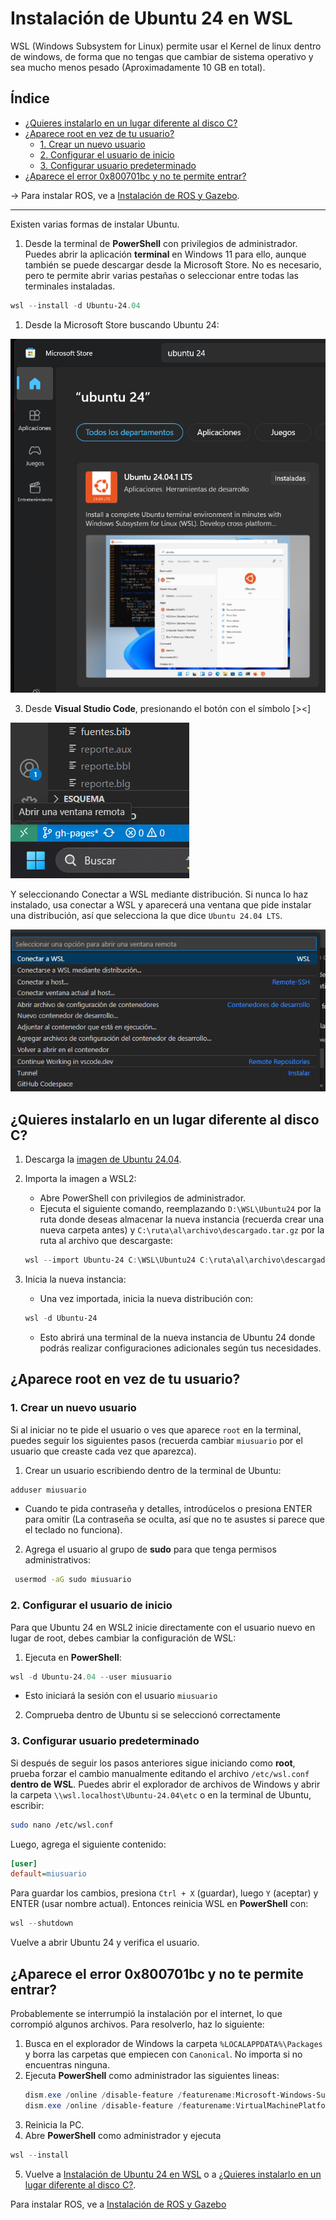 <h1>Instalación de Ubuntu 24 en WSL</h1>

WSL (Windows Subsystem for Linux) permite usar el Kernel de linux dentro de windows, de forma que no tengas que cambiar de sistema operativo y sea mucho menos pesado (Aproximadamente 10 GB en total). 

<h2>Índice</h2>

- [¿Quieres instalarlo en un lugar diferente al disco C?](#quieres-instalarlo-en-un-lugar-diferente-al-disco-c)
- [¿Aparece root en vez de tu usuario?](#aparece-root-en-vez-de-tu-usuario)
  - [1. Crear un nuevo usuario](#1-crear-un-nuevo-usuario)
  - [2. Configurar el usuario de inicio](#2-configurar-el-usuario-de-inicio)
  - [3. Configurar usuario predeterminado](#3-configurar-usuario-predeterminado)
- [¿Aparece el error 0x800701bc y no te permite entrar?](#aparece-el-error-0x800701bc-y-no-te-permite-entrar)

-> Para instalar ROS, ve a [Instalación de ROS y Gazebo](Instalacion-Ros.md).
___

Existen varias formas de instalar Ubuntu. 
1. Desde la terminal de **PowerShell** con privilegios de administrador. Puedes abrir la aplicación **terminal** en Windows 11 para ello, aunque también se puede descargar desde la Microsoft Store. No es necesario, pero te permite abrir varias pestañas o seleccionar entre todas las terminales instaladas.
```powershell
wsl --install -d Ubuntu-24.04
```
1. Desde la Microsoft Store buscando Ubuntu 24:
   
![Microsoft Store](assets/Microsoft_Store.png)

3. Desde **Visual Studio Code**, presionando el botón con el símbolo [><]

![Conexión remota](assets/Conexion_remota.png)

Y seleccionando Conectar a WSL mediante distribución. Si nunca lo haz instalado, usa conectar a WSL y aparecerá una ventana que pide instalar una distribución, así que selecciona la que dice `Ubuntu 24.04 LTS`.

![Conectar a WSL](assets/WSL_VSCode.png)

## ¿Quieres instalarlo en un lugar diferente al disco C?
1. Descarga la [imagen de Ubuntu 24.04](https://cloud-images.ubuntu.com/wsl/releases/24.04/current/ubuntu-noble-wsl-amd64-24.04lts.rootfs.tar.gz).
2. Importa la imagen a WSL2:
   * Abre PowerShell con privilegios de administrador.
   * Ejecuta el siguiente comando, reemplazando `D:\WSL\Ubuntu24` por la ruta donde deseas almacenar la nueva instancia (recuerda crear una nueva carpeta antes) y `C:\ruta\al\archivo\descargado.tar.gz` por la ruta al archivo que descargaste:
    ```powershell
    wsl --import Ubuntu-24 C:\WSL\Ubuntu24 C:\ruta\al\archivo\descargado.tar.gz --version 2
    ```
3. Inicia la nueva instancia:
   * Una vez importada, inicia la nueva distribución con:

    ```powershell
    wsl -d Ubuntu-24
    ```
   * Esto abrirá una terminal de la nueva instancia de Ubuntu 24 donde podrás realizar configuraciones adicionales según tus necesidades.
## ¿Aparece root en vez de tu usuario?

### 1. Crear un nuevo usuario

Si al iniciar no te pide el usuario o ves que aparece `root` en la terminal, puedes seguir los siguientes pasos (recuerda cambiar `miusuario` por el usuario que creaste cada vez que aparezca).
1.  Crear un usuario escribiendo dentro de la terminal de Ubuntu:
```bash
adduser miusuario
```
* Cuando te pida contraseña y detalles, introdúcelos o presiona ENTER para omitir (La contraseña se oculta, así que no te asustes si parece que el teclado no funciona).

2. Agrega el usuario al grupo de **sudo** para que tenga permisos administrativos:
```bash
 usermod -aG sudo miusuario
```
### 2. Configurar el usuario de inicio
Para que Ubuntu 24 en WSL2 inicie directamente con el usuario nuevo en lugar de root, debes cambiar la configuración de WSL:
1. Ejecuta en **PowerShell**:
```powershell
wsl -d Ubuntu-24.04 --user miusuario
```
* Esto iniciará la sesión con el usuario `miusuario`

2. Comprueba dentro de Ubuntu si se seleccionó correctamente
### 3. Configurar usuario predeterminado
Si después de seguir los pasos anteriores sigue iniciando como **root**, prueba forzar el cambio manualmente editando el archivo `/etc/wsl.conf` **dentro de WSL**. Puedes abrir el explorador de archivos de Windows y abrir la carpeta `\\wsl.localhost\Ubuntu-24.04\etc` o en la terminal de Ubuntu, escribir:
```bash
sudo nano /etc/wsl.conf
```
Luego, agrega el siguiente contenido:
```ini
[user]
default=miusuario
```
Para guardar los cambios, presiona `Ctrl + X` (guardar), luego `Y` (aceptar) y ENTER (usar nombre actual). Entonces reinicia WSL en **PowerShell** con:
```powershell
wsl --shutdown
```
Vuelve a abrir Ubuntu 24 y verifica el usuario.

## ¿Aparece el error 0x800701bc y no te permite entrar?
Probablemente se interrumpió la instalación por el internet, lo que corrompió algunos archivos. Para resolverlo, haz lo siguiente: 
1. Busca en el explorador de Windows la carpeta `%LOCALAPPDATA%\Packages` y borra las carpetas que empiecen con `Canonical`. No importa si no encuentras ninguna.
2. Ejecuta **PowerShell** como administrador las siguientes lineas:
    ```powershell
    dism.exe /online /disable-feature /featurename:Microsoft-Windows-Subsystem-Linux /norestart
    dism.exe /online /disable-feature /featurename:VirtualMachinePlatform /norestart
    ```
3. Reinicia la PC.
4. Abre **PowerShell** como administrador y ejecuta 
```powershell
wsl --install
```
5. Vuelve  a [Instalación de Ubuntu 24 en WSL](#instalación-de-ubuntu-24-en-wsl) o a [¿Quieres instalarlo en un lugar diferente al disco C?](#quieres-instalarlo-en-un-lugar-diferente-al-disco-c).

Para instalar ROS, ve a [Instalación de ROS y Gazebo](Instalacion-Ros.md)